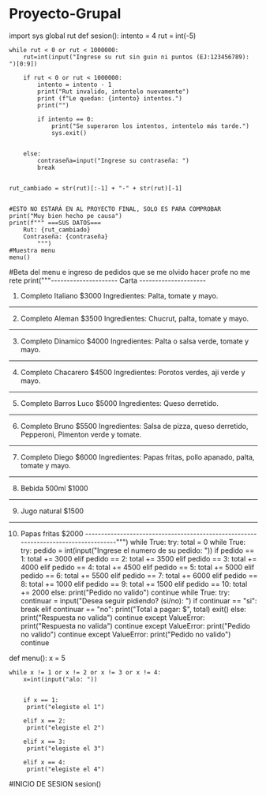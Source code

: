 # Proyecto-Grupal
import sys
global rut
def sesion():
    intento = 4
    rut = int(-5)

    while rut < 0 or rut < 1000000:
        rut=int(input("Ingrese su rut sin guin ni puntos (EJ:123456789): ")[0:9])

        if rut < 0 or rut < 1000000:
            intento = intento - 1
            print("Rut invalido, intentelo nuevamente")
            print (f"Le quedan: {intento} intentos.")
            print("")

            if intento == 0:
                print("Se superaron los intentos, intentelo más tarde.")
                sys.exit()
    

        else:
            contraseña=input("Ingrese su contraseña: ")
            break
    

    rut_cambiado = str(rut)[:-1] + "-" + str(rut)[-1]


    #ESTO NO ESTARÁ EN AL PROYECTO FINAL, SOLO ES PARA COMPROBAR
    print("Muy bien hecho pe causa")
    print(f""" ===SUS DATOS===
        Rut: {rut_cambiado}
        Contraseña: {contraseña}
            """)
    #Muestra menu
    menu()
    
#Beta del menu e ingreso de pedidos que se me olvido hacer profe no me rete
print("""--------------------- Carta ---------------------
1. Completo Italiano $3000
Ingredientes: Palta, tomate y mayo.
------------------------------------------------------------------------------------
2. Completo Aleman $3500
Ingredientes: Chucrut, palta, tomate y mayo.
------------------------------------------------------------------------------------
3. Completo Dinamico $4000
Ingredientes: Palta o salsa verde, tomate y mayo.
------------------------------------------------------------------------------------
4. Completo Chacarero $4500
Ingredientes: Porotos verdes, aji verde y mayo.
------------------------------------------------------------------------------------
5. Completo Barros Luco $5000
Ingredientes: Queso derretido.
------------------------------------------------------------------------------------
6. Completo Bruno $5500
Ingredientes: Salsa de pizza, queso derretido, Pepperoni, Pimenton verde y tomate.
------------------------------------------------------------------------------------
7. Completo Diego $6000
Ingredientes: Papas fritas, pollo apanado, palta, tomate y mayo.
------------------------------------------------------------------------------------
8. Bebida 500ml $1000
------------------------------------------------------------------------------------
9. Jugo natural $1500
------------------------------------------------------------------------------------
10. Papas fritas $2000
------------------------------------------------------------------------------------""")
while True:
    try:
        total = 0
        while True:
            try:
                pedido = int(input("Ingrese el numero de su pedido: "))
                if pedido == 1:
                    total += 3000
                elif pedido == 2:
                    total += 3500
                elif pedido == 3:
                    total += 4000
                elif pedido == 4:
                    total += 4500
                elif pedido == 5:
                    total += 5000
                elif pedido == 6:
                    total += 5500
                elif pedido == 7:
                    total += 6000
                elif pedido == 8:
                    total += 1000
                elif pedido == 9:
                    total += 1500
                elif pedido == 10:
                    total += 2000
                else:
                    print("Pedido no valido")
                    continue
                while True:
                    try:
                        continuar = input("Desea seguir pidiendo? (si/no): ")
                        if continuar == "si":
                            break
                        elif continuar == "no":
                            print("Total a pagar: $", total)
                            exit()
                        else:
                            print("Respuesta no valida")
                            continue
                    except ValueError:
                        print("Respuesta no valida")
                        continue
            except ValueError:
                print("Pedido no valido")
                continue
    except ValueError:
        print("Pedido no valido")
        continue





def menu():
    x = 5
    
    while x != 1 or x != 2 or x != 3 or x != 4:
        x=int(input("alo: "))
       
    
        if x == 1:
         print("elegiste el 1")
    
        elif x == 2:
         print("elegiste el 2")
    
        elif x == 3:
         print("elegiste el 3")
    
        elif x == 4:
         print("elegiste el 4")
    
#INICIO DE SESION
sesion()

